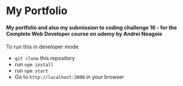 <h1>My Portfolio</h1>

<h4>My portfolio and also my submission to coding challenge 16 - for the Complete Web Developer course on udemy by Andrei Neagoie</h4>

<p>
<span>To run this in developer mode</span>
<ul>
    <li><code>git clone</code> this repository</li>
    <li>run <code>npm install</code></li>
    <li>run <code>npm start</code></li>
    <li>Go to <code>http://localhost:3000</code> in your browser</li>
</ul>
</p>